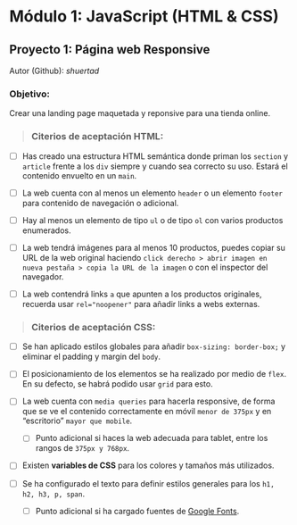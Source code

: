 # Módulo 1: JavaScript (HTML & CSS)
## Proyecto 1: Página web Responsive
Autor (Github): *shuertad*

### **Objetivo**:

Crear una landing page maquetada y reponsive para una tienda online.



> ### Citerios de aceptación **HTML**:

 - [ ]  Has creado una estructura HTML semántica donde priman los `section` y `article` frente a los `div` siempre y cuando sea correcto su uso. Estará el contenido envuelto en un `main`.

 - [ ]  La web cuenta con al menos un elemento `header` o un elemento `footer` para contenido de navegación o adicional.
 
 - [ ]  Hay al menos un elemento de tipo `ul` o de tipo `ol` con varios productos enumerados.

 - [ ]  La web tendrá imágenes para al menos 10 productos, puedes copiar su URL de la web original haciendo `click derecho > abrir imagen en nueva pestaña > copia la URL de la imagen` o con el inspector del navegador.

 - [ ]  La web contendrá links `a` que apunten a los productos originales, recuerda usar `rel="noopener"` para añadir links a webs externas.



> ### Citerios de aceptación **CSS**:
 
 - [ ]  Se han aplicado estilos globales para añadir `box-sizing: border-box;` y eliminar el padding y margin del `body`.
 
 - [ ]  El posicionamiento de los elementos se ha realizado por medio de `flex`. En su defecto, se habrá podido usar `grid` para esto.
 
 - [ ]  La web cuenta con `media queries` para hacerla responsive, de forma que se ve el contenido correctamente en móvil `menor de 375px` y en “escritorio” `mayor que mobile`.
 
     - [ ]  Punto adicional si haces la web adecuada para tablet, entre los rangos de `375px y 768px`.
 
 - [ ]  Existen **variables de CSS** para los colores y tamaños más utilizados.
 
 - [ ]  Se ha configurado el texto para definir estilos generales para los `h1, h2, h3, p, span`.
 
     - [ ]  Punto adicional si ha cargado fuentes de [Google Fonts](https://fonts.google.com/).
